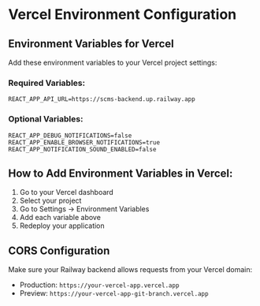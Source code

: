 # Vercel Environment Configuration

## Environment Variables for Vercel

Add these environment variables to your Vercel project settings:

### Required Variables:
```
REACT_APP_API_URL=https://scms-backend.up.railway.app
```

### Optional Variables:
```
REACT_APP_DEBUG_NOTIFICATIONS=false
REACT_APP_ENABLE_BROWSER_NOTIFICATIONS=true
REACT_APP_NOTIFICATION_SOUND_ENABLED=false
```

## How to Add Environment Variables in Vercel:

1. Go to your Vercel dashboard
2. Select your project
3. Go to Settings → Environment Variables
4. Add each variable above
5. Redeploy your application

## CORS Configuration

Make sure your Railway backend allows requests from your Vercel domain:
- Production: `https://your-vercel-app.vercel.app`
- Preview: `https://your-vercel-app-git-branch.vercel.app`
